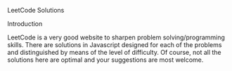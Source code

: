 LeetCode Solutions

Introduction

LeetCode is a very good website to sharpen problem solving/programming skills. There are solutions in Javascript designed for each of the problems and distinguished by means of the level of difficulty. Of course, not all the solutions here are optimal and your suggestions are most welcome.
